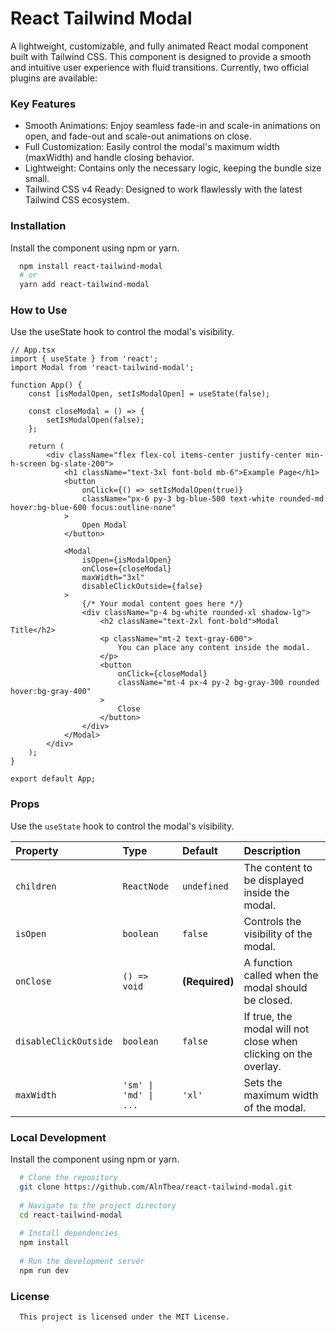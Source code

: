 # React Tailwind Modal

A lightweight, customizable, and fully animated React modal component built with Tailwind CSS. This component is designed to provide a smooth and intuitive user experience with fluid transitions.
Currently, two official plugins are available:

### Key Features

- Smooth Animations: Enjoy seamless fade-in and scale-in animations on open, and fade-out and scale-out animations on close.
- Full Customization: Easily control the modal's maximum width (maxWidth) and handle closing behavior.
- Lightweight: Contains only the necessary logic, keeping the bundle size small.
- Tailwind CSS v4 Ready: Designed to work flawlessly with the latest Tailwind CSS ecosystem.

### Installation

Install the component using npm or yarn.
```bash
  npm install react-tailwind-modal
  # or
  yarn add react-tailwind-modal
```

### How to Use

Use the useState hook to control the modal's visibility.
```tsx
// App.tsx
import { useState } from 'react';
import Modal from 'react-tailwind-modal';

function App() {
    const [isModalOpen, setIsModalOpen] = useState(false);

    const closeModal = () => {
        setIsModalOpen(false);
    };

    return (
        <div className="flex flex-col items-center justify-center min-h-screen bg-slate-200">
            <h1 className="text-3xl font-bold mb-6">Example Page</h1>
            <button
                onClick={() => setIsModalOpen(true)}
                className="px-6 py-3 bg-blue-500 text-white rounded-md hover:bg-blue-600 focus:outline-none"
            >
                Open Modal
            </button>

            <Modal
                isOpen={isModalOpen}
                onClose={closeModal}
                maxWidth="3xl"
                disableClickOutside={false}
            >
                {/* Your modal content goes here */}
                <div className="p-4 bg-white rounded-xl shadow-lg">
                    <h2 className="text-2xl font-bold">Modal Title</h2>
                    <p className="mt-2 text-gray-600">
                        You can place any content inside the modal.
                    </p>
                    <button
                        onClick={closeModal}
                        className="mt-4 px-4 py-2 bg-gray-300 rounded hover:bg-gray-400"
                    >
                        Close
                    </button>
                </div>
            </Modal>
        </div>
    );
}

export default App;
```
### Props

Use the `useState` hook to control the modal's visibility.

| Property | Type | Default | Description |
| :--- | :--- | :--- | :--- |
| `children` | `ReactNode` | `undefined` | The content to be displayed inside the modal. |
| `isOpen` | `boolean` | `false` | Controls the visibility of the modal. |
| `onClose` | `() => void` | **(Required)** | A function called when the modal should be closed. |
| `disableClickOutside` | `boolean` | `false` | If true, the modal will not close when clicking on the overlay. |
| `maxWidth` | `'sm' \| 'md' \| ...` | `'xl'` | Sets the maximum width of the modal. |



### Local Development

Install the component using npm or yarn.
```bash
  # Clone the repository
  git clone https://github.com/AlnThea/react-tailwind-modal.git
    
  # Navigate to the project directory
  cd react-tailwind-modal
    
  # Install dependencies
  npm install
    
  # Run the development server
  npm run dev
```

### License

```
  This project is licensed under the MIT License.
```
